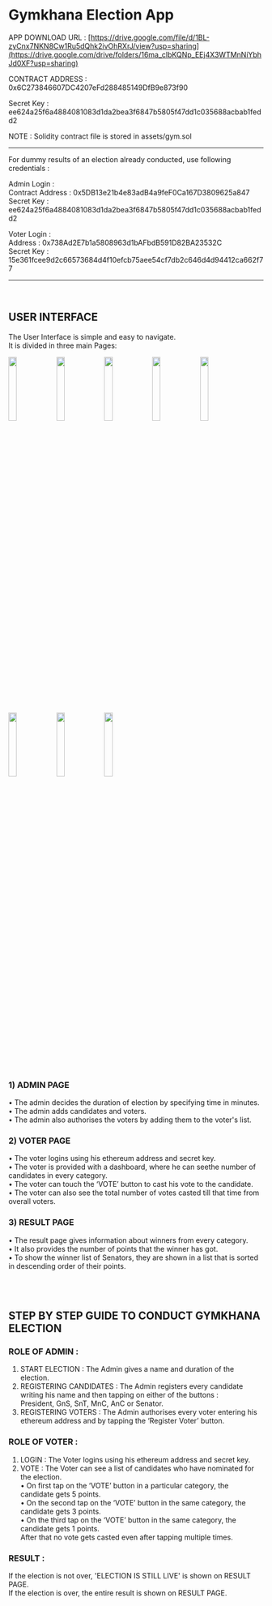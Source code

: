 # Gymkhana Election App

APP DOWNLOAD URL :
[https://drive.google.com/file/d/1BL-zyCnx7NKN8Cw1Ru5dQhk2ivOhRXrJ/view?usp=sharing](https://drive.google.com/drive/folders/16ma_clbKQNp_EEj4X3WTMnNiYbhJd0XF?usp=sharing)

CONTRACT ADDRESS : 0x6C273846607DC4207eFd288485149DfB9e873f90

Secret Key : ee624a25f6a4884081083d1da2bea3f6847b5805f47dd1c035688acbab1fedd2

NOTE : Solidity contract file is stored in assets/gym.sol

----------------------------------------------------------------------------------
For dummy results of an election already conducted, use following credentials : 

Admin Login : <br>
Contract Address : 0x5DB13e21b4e83adB4a9feF0Ca167D3809625a847 <br>
Secret Key : ee624a25f6a4884081083d1da2bea3f6847b5805f47dd1c035688acbab1fedd2 <br>

Voter Login : <br>
Address : 0x738Ad2E7b1a5808963d1bAFbdB591D82BA23532C <br>
Secret Key : 15e361fcee9d2c66573684d4f10efcb75aee54cf7db2c646d4d94412ca662f77 <br>

-----------------------------------------------------------------------------------




<br>

## USER INTERFACE
The User Interface is simple  and easy to navigate.<br>
It is divided in three main Pages:


<img src="https://github.com/pm020202pm/Gymkhana_Election_App/assets/113714135/31f1245f-89c5-43f8-aff7-59aedbf5e411" width="18%" height="18%">
<img src="https://github.com/pm020202pm/Gymkhana_Election_App/assets/113714135/af205003-22c5-4c8c-b7bc-1783c68ed082" width="18%" height="18%">
<img src="https://github.com/pm020202pm/Gymkhana_Election_App/assets/113714135/57b59fcc-aa93-4097-8017-e1ee6528efbd" width="18%" height="18%">

<img src="https://github.com/pm020202pm/Gymkhana_Election_App/assets/113714135/7b8f44f2-9b6d-4711-8748-d1f18e82df4c" width="18%" height="18%">

<img src="https://github.com/pm020202pm/Gymkhana_Election_App/assets/113714135/3dae0ae4-3099-4ff0-8a91-b79c002d18c7" width="18%" height="18%">
<img src="https://github.com/pm020202pm/Gymkhana_Election_App/assets/113714135/eb8e6555-56ca-45cc-b8fc-51c33298fc07" width="18%" height="18%">
<img src="https://github.com/pm020202pm/Gymkhana_Election_App/assets/113714135/7c09440f-3c0f-4d37-92b0-9eefcaa9090c" width="18%" height="18%">
<img src="https://github.com/pm020202pm/Gymkhana_Election_App/assets/113714135/fdcfa338-2eb8-4120-a140-3011187fcaa9" width="18%" height="18%">






### 1) ADMIN PAGE
• The admin decides the duration of election by specifying time in minutes.<br>
• The admin adds candidates and voters.<br>
• The admin also authorises the voters by adding them to the voter's list.<br>


### 2) VOTER PAGE
• The voter logins using his ethereum address and secret key. <br>
• The voter is provided with a dashboard, where he can seethe number of candidates in every category.<br>
• The voter can touch the ‘VOTE’ button to cast his vote to the candidate.<br>
• The voter can also see the total number of votes casted till that time from overall voters.<br>


### 3) RESULT PAGE
• The result page gives information about winners from every category. <br>
• It also provides the number of points that the winner has got. <br>
• To show the winner list of Senators, they are shown in a list that is sorted in descending order of their points.<br>

<br>
<br>

## STEP BY STEP GUIDE TO CONDUCT GYMKHANA ELECTION

### ROLE OF ADMIN :
1) START ELECTION : The Admin gives a name and duration of the election.<br>
3) REGISTERING CANDIDATES : The Admin registers every candidate writing his name and then tapping on either of the buttons :<br>
   President, GnS, SnT, MnC, AnC or Senator.
2) REGISTERING VOTERS : The Admin authorises every voter entering his ethereum address and by tapping the ‘Register Voter’ button.<br>

### ROLE OF VOTER :
1) LOGIN : The Voter logins using his ethereum address and secret key.<br>
2) VOTE : The Voter can see a list of candidates who have nominated for the election.<br>
          • On first tap on the ‘VOTE’ button in  a particular category, the candidate gets 5 points.<br>
          • On the second tap on the ‘VOTE’ button in the same category, the candidate gets 3 points.<br>
          • On the third tap on the ‘VOTE’ button in the same category, the candidate gets 1 points.<br>
            After that no vote gets casted even after tapping multiple times.


### RESULT :
If the election is not over, 'ELECTION IS STILL LIVE' is shown on RESULT PAGE.<br>
If the election is over, the entire result is shown on RESULT PAGE.<br>




